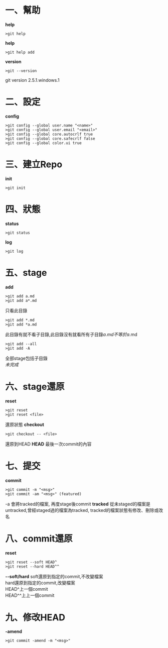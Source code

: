 # 一、幫助
**help**
```shell
>git help
```
**help <command>**
```shell
>git help add
```
**version**
```shell
>git --version
```
git version 2.5.1.windows.1
# 二、設定
**config**
```shell
>git config --global user.name "<name>"
>git config --global user.email "<email>"
>git config --global core.autocrlf true
>git config --global core.safecrlf false
>git config --global color.ui true
```
# 三、建立Repo
**init**
```shell
>git init
```
# 四、狀態
**status**
```shell
>git status
```
**log**
```shell
>git log
```
# 五、stage
**add**
```shell
>git add a.md
>git add a*.md
```
只看此目錄
```shell
>git add *.md
>git add *a.md
```
此目錄有就不看子目錄,此目錄沒有就看所有子目錄*a.md不等於a*.md
```shell
>git add --all
>git add -A
```
全部stage包括子目錄  
*未完成*
# 六、stage還原
**reset**
```shell
>git reset
>git reset <file>
```
還原狀態
**checkout**
```shell
>git checkout -- <file>
```
還原到HEAD
**HEAD**
最後一次commit的內容
# 七、提交
**commit**
```shell
>git commit -m "<msg>"
>git commit -am "<msg>" (featured)
```
-a 會將tracked的檔案, 再度stage後commit
**tracked**
從未staged的檔案是untracked,曾經staged過的檔案為tracked,
tracked的檔案狀態有修改、刪除或改名
# 八、commit還原
**reset**
```shell
>git reset --soft HEAD^
>git reset --hard HEAD^^
```
**--soft/hard**
soft還原到指定的commit,不改變檔案  
hard還原到指定的commit,改變檔案  
HEAD^上一個commit  
HEAD^^上上一個commit
# 九、修改HEAD
**-amend**
```shell
>git commit -amend -m "<msg>"
```
